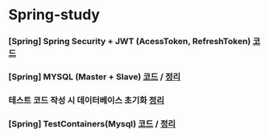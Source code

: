 # Spring-study

### [Spring] Spring Security + JWT (AcessToken, RefreshToken) [코드](https://github.com/jsjune/Spring-study/tree/master/jwtRefreshToken)

### [Spring] MYSQL (Master + Slave) [코드](https://github.com/jsjune/Spring-study/tree/master/mysql-master-slave) / [정리](https://jeongburgger.notion.site/Spring-Boot-Mysql-Master-Slave-7c6ee6370c794fe9b32084e25fc0221c)
### 테스트 코드 작성 시 데이터베이스 초기화 [정리](https://jeongburgger.notion.site/48def4f20fcb4645888ddc731ed18a25)
### [Spring] TestContainers(Mysql) [코드](https://github.com/jsjune/Spring-study/tree/master/testcontainers) / [정리](https://jeongburgger.notion.site/Spring-Boot-TestContainers-Mysql-229363fa9d1a49fe8163bcd2a013d18d)
